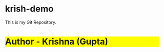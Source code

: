 # krish-demo
This is my Git Repository.
<br>
<h1 style="background-color:yellow;">Author - Krishna (Gupta)</h1>
